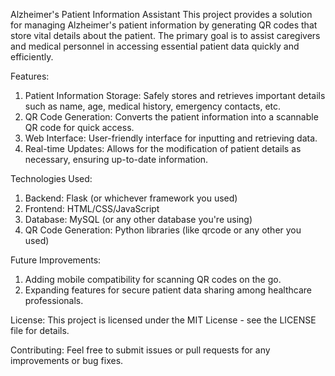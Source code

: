 Alzheimer's Patient Information Assistant
This project provides a solution for managing Alzheimer's patient information by generating QR codes that store vital details about the patient. The primary goal is to assist caregivers and medical personnel in accessing essential patient data quickly and efficiently.

Features:
1. Patient Information Storage: Safely stores and retrieves important details such as name, age, medical history, emergency contacts, etc.
2. QR Code Generation: Converts the patient information into a scannable QR code for quick access.
3. Web Interface: User-friendly interface for inputting and retrieving data.
4. Real-time Updates: Allows for the modification of patient details as necessary, ensuring up-to-date information.


Technologies Used:
1. Backend: Flask (or whichever framework you used)
2. Frontend: HTML/CSS/JavaScript
3. Database: MySQL (or any other database you're using)
4. QR Code Generation: Python libraries (like qrcode or any other you used)


Future Improvements:
1. Adding mobile compatibility for scanning QR codes on the go.
2. Expanding features for secure patient data sharing among healthcare professionals.

License:
This project is licensed under the MIT License - see the LICENSE file for details.

Contributing:
Feel free to submit issues or pull requests for any improvements or bug fixes.
